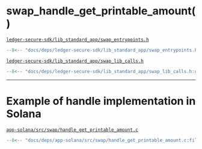 # swap_handle_get_printable_amount()

[`ledger-secure-sdk/lib_standard_app/swap_entrypoints.h`](https://github.com/LedgerHQ/ledger-secure-sdk/tree/master/lib_standard_app/swap_entrypoints.h)
```C
--8<-- "docs/deps/ledger-secure-sdk/lib_standard_app/swap_entrypoints.h:swap_handle_get_printable_amount"
```

[`ledger-secure-sdk/lib_standard_app/swap_lib_calls.h`](https://github.com/LedgerHQ/ledger-secure-sdk/tree/master/lib_standard_app/swap_lib_calls.h)
```C
--8<-- "docs/deps/ledger-secure-sdk/lib_standard_app/swap_lib_calls.h:get_printable_amount_parameters_t"
```

---

# Example of handle implementation in Solana

[`app-solana/src/swap/handle_get_printable_amount.c`](https://github.com/LedgerHQ/app-solana/blob/develop/src/swap/handle_get_printable_amount.c)
```C
--8<-- "docs/deps/app-solana/src/swap/handle_get_printable_amount.c:file"
```
